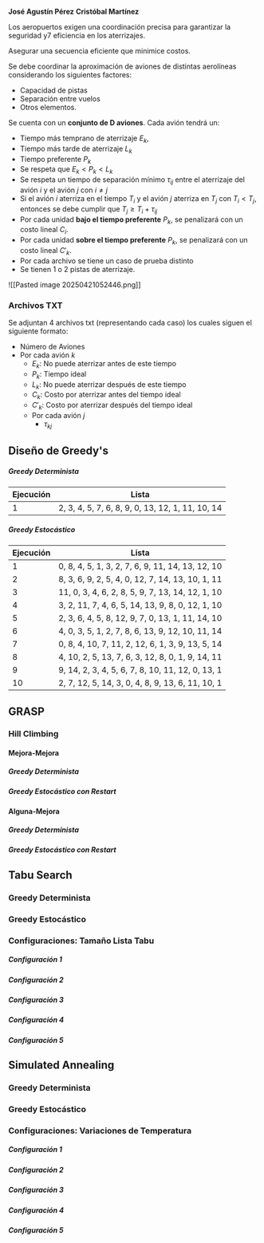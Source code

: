 **José Agustín Pérez**
**Cristóbal Martínez**

Los aeropuertos exigen una coordinación precisa para garantizar la seguridad y7 eficiencia en los aterrizajes. 

Asegurar una secuencia eficiente que minimice costos.

Se debe coordinar la aproximación de aviones de distintas aerolíneas considerando los siguientes factores:
- Capacidad de pistas
- Separación entre vuelos
- Otros elementos.

Se cuenta con un **conjunto de D aviones**. Cada avión tendrá un:
- Tiempo más temprano de aterrizaje $E_k$,  
- Tiempo más tarde de aterrizaje $L_k$
- Tiempo preferente $P_k$
- Se respeta que $E_k < P_k < L_k$
- Se respeta un tiempo de separación mínimo $\tau_{ij}$ entre el aterrizaje del avión $i$ y el avión $j$ con $i \neq j$
- Si el avión $i$ aterriza en el tiempo $T_i$ y el avión $j$ aterriza en $T_j$ con $T_i < T_j$, entonces se debe cumplir que $T_j \geq T_i + \tau_{ij}$
- Por cada unidad **bajo el tiempo preferente** $P_k$, se penalizará con un costo lineal $C_i$.
- Por cada unidad **sobre el tiempo preferente** $P_k$, se penalizará con un costo lineal $C'_k$.
- Por cada archivo se tiene un caso de prueba distinto
- Se tienen 1 o 2 pistas de aterrizaje.

![[Pasted image 20250421052446.png]]

### Archivos TXT
Se adjuntan 4 archivos txt (representando cada caso) los cuales siguen el siguiente formato:
- Número de Aviones
- Por cada avión $k$
	- $E_k :$ No puede aterrizar antes de este tiempo
	- $P_k :$ Tiempo ideal
	- $L_k :$ No puede aterrizar después de este tiempo
	- $C_k :$ Costo por aterrizar antes del tiempo ideal
	- $C'_k :$ Costo por aterrizar después del tiempo ideal
	- Por cada avión $j$
		- $\tau_{kj}$


## Diseño de Greedy's

##### Greedy Determinista

| Ejecución | Lista |
|-----------|------|
| 1 | 2, 3, 4, 5, 7, 6, 8, 9, 0, 13, 12, 1, 11, 10, 14 |

##### Greedy Estocástico

| Ejecución | Lista |
|-----------|------|
|1 | 0, 8, 4, 5, 1, 3, 2, 7, 6, 9, 11, 14, 13, 12, 10 |
|2 | 8, 3, 6, 9, 2, 5, 4, 0, 12, 7, 14, 13, 10, 1, 11 |
|3 | 11, 0, 3, 4, 6, 2, 8, 5, 9, 7, 13, 14, 12, 1, 10 |
|4 | 3, 2, 11, 7, 4, 6, 5, 14, 13, 9, 8, 0, 12, 1, 10 |
|5 | 2, 3, 6, 4, 5, 8, 12, 9, 7, 0, 13, 1, 11, 14, 10 |
|6 | 4, 0, 3, 5, 1, 2, 7, 8, 6, 13, 9, 12, 10, 11, 14 |
|7 | 0, 8, 4, 10, 7, 11, 2, 12, 6, 1, 3, 9, 13, 5, 14 |
|8 | 4, 10, 2, 5, 13, 7, 6, 3, 12, 8, 0, 1, 9, 14, 11 |
|9 | 9, 14, 2, 3, 4, 5, 6, 7, 8, 10, 11, 12, 0, 13, 1 |
|10 | 2, 7, 12, 5, 14, 3, 0, 4, 8, 9, 13, 6, 11, 10, 1|



## GRASP

### Hill Climbing

#### Mejora-Mejora

##### Greedy Determinista

##### Greedy Estocástico con Restart

#### Alguna-Mejora

##### Greedy Determinista

##### Greedy Estocástico con Restart


### 


## Tabu Search

### Greedy Determinista

### Greedy Estocástico

### Configuraciones: Tamaño Lista Tabu

##### Configuración 1

##### Configuración 2

##### Configuración 3

##### Configuración 4

##### Configuración 5


## Simulated Annealing

### Greedy Determinista

### Greedy Estocástico

### Configuraciones: Variaciones de Temperatura

##### Configuración 1

##### Configuración 2

##### Configuración 3

##### Configuración 4

##### Configuración 5